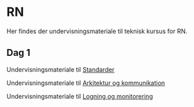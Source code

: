 # RN
Her findes der undervisningsmateriale til teknisk kursus for RN.

## Dag 1

Undervisningsmateriale til [Standarder](https://github.com/HemhUcn/RN/blob/main/Standarder_HEMH.pdf)

Undervisningsmateriale til [Arkitektur og kommunikation](https://github.com/HemhUcn/RN/)

Undervisningsmateriale til [Logning og monitorering](https://github.com/HemhUcn/RN/blob/main/LogningOgMonitorering_HEMH.pdf)
